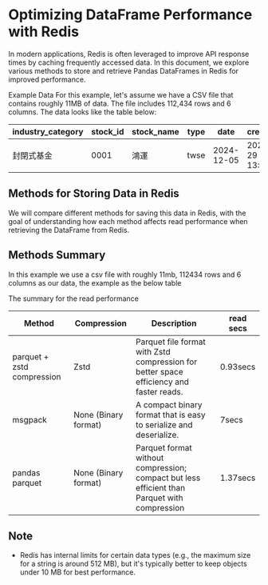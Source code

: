 # Optimizing DataFrame Performance with Redis

In modern applications, Redis is often leveraged to improve API response times by caching frequently accessed data. In this document, we explore various methods to store and retrieve Pandas DataFrames in Redis for improved performance.

Example Data
For this example, let's assume we have a CSV file that contains roughly 11MB of data. The file includes 112,434 rows and 6 columns. The data looks like the table below:

| industry_category | stock_id | stock_name | type | date | create_time |
|----------|----------|----------|----------|----------|----------|
|  封閉式基金  | 0001   | 鴻運   |  twse | 2024-12-05 | 2022-05-29 13:03:37 |

## Methods for Storing Data in Redis

We will compare different methods for saving this data in Redis, with the goal of understanding how each method affects read performance when retrieving the DataFrame from Redis.

## Methods Summary

In this example we use a csv file with roughly 11mb,  112434 rows and 6 columns as our data, the example as the below table

The summary for the read performance

| Method | Compression | Description | read secs |
|----------|----------|---------|---------|
|  parquet + zstd compression  | Zstd | Parquet file format with Zstd compression for better space efficiency and faster reads. | 0.93secs  |
| msgpack   | None (Binary format) | A compact binary format that is easy to serialize and deserialize. | 7secs |
| pandas parquet | None (Binary format) | Parquet format without compression; compact but less efficient than Parquet with compression | 1.37secs |

## Note

- Redis has internal limits for certain data types (e.g., the maximum size for a string is around 512 MB), but it's typically better to keep objects under 10 MB for best performance.